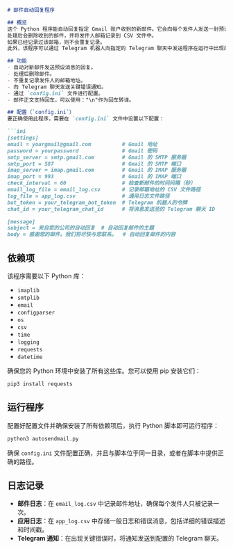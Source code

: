 ```markdown
# 邮件自动回复程序

## 概览
这个 Python 程序能自动回复指定 Gmail 账户收到的新邮件。它会向每个发件人发送一封预设消息的新邮件，而不是回复。
处理后会删除收到的邮件，并将发件人邮箱记录到 CSV 文件中。
如果已经记录过该邮箱，则不会重复记录。
此外，该程序可以通过 Telegram 机器人向指定的 Telegram 聊天中发送程序在运行中出现的关键错误消息。

## 功能
- 自动对新邮件发送预设消息的回复。
- 处理后删除邮件。
- 不重复记录发件人的邮箱地址。
- 向 Telegram 聊天发送关键错误通知。
- 通过 `config.ini` 文件进行配置。
- 邮件正文支持回车，可以使用："\n"作为回车转译。

## 配置（`config.ini`）
要正确使用此程序，需要在 `config.ini` 文件中设置以下配置：

```ini
[settings]
email = yourgmail@gmail.com          # Gmail 地址
password = yourpassword              # Gmail 密码
smtp_server = smtp.gmail.com         # Gmail 的 SMTP 服务器
smtp_port = 587                      # Gmail 的 SMTP 端口
imap_server = imap.gmail.com         # Gmail 的 IMAP 服务器
imap_port = 993                      # Gmail 的 IMAP 端口
check_interval = 60                  # 检查新邮件的时间间隔（秒）
email_log_file = email_log.csv       # 记录邮箱地址的 CSV 文件路径
log_file = app_log.csv               # 通用日志文件路径
bot_token = your_telegram_bot_token  # Telegram 机器人的令牌
chat_id = your_telegram_chat_id      # 将消息发送至的 Telegram 聊天 ID

[message]
subject = 来自您的公司的自动回复  # 自动回复邮件的主题
body = 感谢您的邮件。我们将尽快与您联系。  # 自动回复邮件的内容
```

## 依赖项
该程序需要以下 Python 库：
- `imaplib`
- `smtplib`
- `email`
- `configparser`
- `os`
- `csv`
- `time`
- `logging`
- `requests`
- `datetime`

确保您的 Python 环境中安装了所有这些库。您可以使用 pip 安装它们：
```bash
pip3 install requests
```

## 运行程序
配置好配置文件并确保安装了所有依赖项后，执行 Python 脚本即可运行程序：
```bash
python3 autosendmail.py
```

确保 `config.ini` 文件配置正确，并且与脚本位于同一目录，或者在脚本中提供正确的路径。

## 日志记录
- **邮件日志**：在 `email_log.csv` 中记录邮件地址，确保每个发件人只被记录一次。
- **应用日志**：在 `app_log.csv` 中存储一般日志和错误消息，包括详细的错误描述和时间戳。
- **Telegram 通知**：在出现关键错误时，将通知发送到配置的 Telegram 聊天。
```
